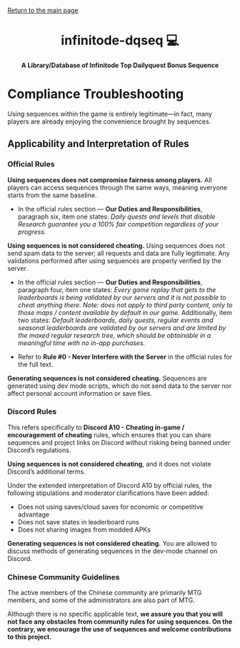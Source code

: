 <p align="left">
      <a href="https://mtgpublic.github.io/infinitode-dqseq/">Return to the main page</a>
</p>

<h1 align="center" style="font-weight: bold;">infinitode-dqseq 💻</h1>
<p align="center" style="font-weight: bold;">A Library/Database of Infinitode Top Dailyquest Bonus Sequence</p>

# Compliance Troubleshooting

Using sequences within the game is entirely legitimate—in fact, many players are already enjoying the convenience brought by sequences.

## Applicability and Interpretation of Rules

### Official Rules

**Using sequences does not compromise fairness among players.** 
All players can access sequences through the same ways, meaning everyone starts from the same baseline.

- In the official rules section — **Our Duties and Responsibilities**, paragraph six, item one states: *Daily quests and levels that disable Research guarantee you a 100% fair competition regardless of your progress.*

**Using sequences is not considered cheating.** 
Using sequences does not send spam data to the server; all requests and data are fully legitimate. Any validations performed after using sequences are properly verified by the server.

- In the official rules section — **Our Duties and Responsibilities**, paragraph four, item one states: *Every game replay that gets to the leaderboards is being validated by our servers and it is not possible to cheat anything there. Note: does not apply to third party content, only to those maps / content available by default in our game.* 
  Additionally, item two states: *Default leaderboards, daily quests, regular events and seasonal leaderboards are validated by our servers and are limited by the maxed regular research tree, which should be obtainable in a meaningful time with no in-app purchases.*

- Refer to **Rule #0 - Never Interfere with the Server** in the official rules for the full text.

**Generating sequences is not considered cheating.** 
Sequences are generated using dev mode scripts, which do not send data to the server nor affect personal account information or save files.

### Discord Rules

This refers specifically to **Discord A10 - Cheating in-game / encouragement of cheating** rules, which ensures that you can share sequences and project links on Discord without risking being banned under Discord’s regulations.

**Using sequences is not considered cheating**, and it does not violate Discord’s additional terms.

Under the extended interpretation of Discord A10 by official rules, the following stipulations and moderator clarifications have been added:

* Does not using saves/cloud saves for economic or competitive advantage
* Does not save states in leaderboard runs
* Does not sharing images from modded APKs

**Generating sequences is not considered cheating.** You are allowed to discuss methods of generating sequences in the dev-mode channel on Discord.

### Chinese Community Guidelines

The active members of the Chinese community are primarily MTG members, and some of the administrators are also part of MTG.

Although there is no specific applicable text, **we assure you that you will not face any obstacles from community rules for using sequences. On the contrary, we encourage the use of sequences and welcome contributions to this project.**